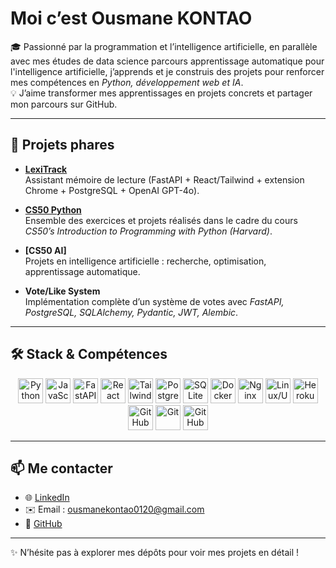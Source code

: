 # Moi c’est Ousmane KONTAO

🎓 Passionné par la programmation et l’intelligence artificielle, en parallèle avec mes études de data science parcours apprentissage automatique pour l'intelligence artificielle, j’apprends et je construis des projets pour renforcer mes compétences en *Python, développement web et IA*.  
💡 J’aime transformer mes apprentissages en projets concrets et partager mon parcours sur GitHub.  

---

## 🚀 Projets phares

- **[LexiTrack](https://github.com/Uthmankontao/LexiTrack)**  
  Assistant mémoire de lecture (FastAPI + React/Tailwind + extension Chrome + PostgreSQL + OpenAI GPT-4o).  

- **[CS50 Python](https://github.com/Uthmankontao/CS50_Python)**  
  Ensemble des exercices et projets réalisés dans le cadre du cours *CS50’s Introduction to Programming with Python (Harvard)*.  

- **[CS50 AI]**  
  Projets en intelligence artificielle : recherche, optimisation, apprentissage automatique.  

- **Vote/Like System**  
  Implémentation complète d’un système de votes avec *FastAPI, PostgreSQL, SQLAlchemy, Pydantic, JWT, Alembic*.  

---

## 🛠️ Stack & Compétences

<p align="center">
  <!-- Langages -->
  <img src="https://cdn.jsdelivr.net/gh/devicons/devicon/icons/python/python-original.svg" alt="Python" width="40" height="40"/>
  <img src="https://cdn.jsdelivr.net/gh/devicons/devicon/icons/javascript/javascript-original.svg" alt="JavaScript" width="40" height="40"/>

  <!-- Backend -->
  <img src="https://cdn.jsdelivr.net/gh/devicons/devicon/icons/fastapi/fastapi-original.svg" alt="FastAPI" width="40" height="40"/>

  <!-- Frontend -->
  <img src="https://cdn.jsdelivr.net/gh/devicons/devicon/icons/react/react-original.svg" alt="React" width="40" height="40"/>
  <img src="https://upload.wikimedia.org/wikipedia/commons/thumb/d/d5/Tailwind_CSS_Logo.svg/2560px-Tailwind_CSS_Logo.svg.png" alt="TailwindCSS" width="40" height="40"/>

  <!-- Bases de données -->
  <img src="https://cdn.jsdelivr.net/gh/devicons/devicon/icons/postgresql/postgresql-original.svg" alt="PostgreSQL" width="40" height="40"/>
  <img src="https://cdn.jsdelivr.net/gh/devicons/devicon/icons/sqlite/sqlite-original.svg" alt="SQLite" width="40" height="40"/>

  <!-- DevOps & Déploiement -->
  <img src="https://cdn.jsdelivr.net/gh/devicons/devicon/icons/docker/docker-original.svg" alt="Docker" width="40" height="40"/>
  <img src="https://cdn.jsdelivr.net/gh/devicons/devicon/icons/nginx/nginx-original.svg" alt="Nginx" width="40" height="40"/>
  <img src="https://cdn.jsdelivr.net/gh/devicons/devicon/icons/linux/linux-original.svg" alt="Linux/Ubuntu" width="40" height="40"/>
  <img src="https://cdn.jsdelivr.net/gh/devicons/devicon/icons/heroku/heroku-original.svg" alt="Heroku" width="40" height="40"/>
  <img src="https://cdn.jsdelivr.net/gh/devicons/devicon/icons/githubactions/githubactions-original.svg" alt="GitHub Actions" width="40" height="40"/>

  <!-- Outils de Dev -->
  <img src="https://cdn.jsdelivr.net/gh/devicons/devicon/icons/git/git-original.svg" alt="Git" width="40" height="40"/>
  <img src="https://cdn.jsdelivr.net/gh/devicons/devicon/icons/github/github-original.svg" alt="GitHub" width="40" height="40"/>
</p>

---


## 📫 Me contacter

- 🌐 [LinkedIn](https://www.linkedin.com/in/ousmane-kontao-543367327)
- ✉️ Email : ousmanekontao0120@gmail.com
- 🐙 [GitHub](https://github.com/Uthmankontao)  

---
✨ N’hésite pas à explorer mes dépôts pour voir mes projets en détail !
